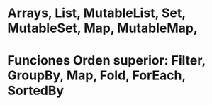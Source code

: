 # Arrays, List, MutableList, Set, MutableSet, Map, MutableMap, 
# Funciones Orden superior: Filter, GroupBy, Map, Fold, ForEach, SortedBy
